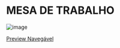 # MESA DE TRABALHO

![image](https://user-images.githubusercontent.com/5773748/134089908-aba51085-92f6-42a8-867d-f4397508db25.png)

[Preview Navegável](https://htmlpreview.github.io/?https://github.com/EverSilverio/DH/blob/master/FrontEnd/aula19/index.html)
